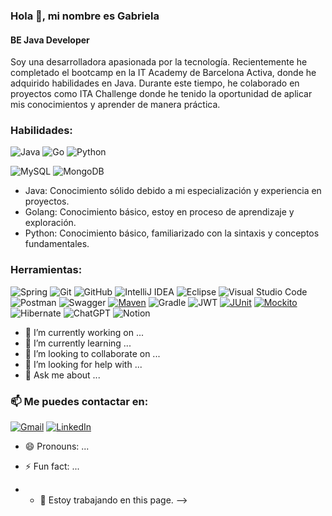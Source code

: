 ### Hola 👋, mi nombre es Gabriela
#### BE Java Developer

Soy una desarrolladora apasionada por la tecnología. Recientemente he completado el bootcamp en la IT Academy de Barcelona Activa, donde he adquirido habilidades en Java. Durante este tiempo, he colaborado en proyectos como ITA Challenge donde he tenido la oportunidad de aplicar mis conocimientos y aprender de manera práctica.


### Habilidades: 

![Java](https://img.shields.io/badge/java-%23ED8B00.svg?style=for-the-badge&logo=openjdk&logoColor=white)  ![Go](https://img.shields.io/badge/go-%2300ADD8.svg?style=for-the-badge&logo=go&logoColor=white)  ![Python](https://img.shields.io/badge/python-3670A0?style=for-the-badge&logo=python&logoColor=ffdd54)

![MySQL](https://img.shields.io/badge/mysql-4479A1.svg?style=for-the-badge&logo=mysql&logoColor=white)  ![MongoDB](https://img.shields.io/badge/MongoDB-%234ea94b.svg?style=for-the-badge&logo=mongodb&logoColor=white)

- Java: Conocimiento sólido debido a mi especialización y experiencia en proyectos. 
- Golang: Conocimiento básico, estoy en proceso de aprendizaje y exploración. 
- Python: Conocimiento básico, familiarizado con la sintaxis y conceptos fundamentales.

### Herramientas:
![Spring](https://img.shields.io/badge/spring-%236DB33F.svg?style=for-the-badge&logo=spring&logoColor=white)  ![Git](https://img.shields.io/badge/git-%23F05033.svg?style=for-the-badge&logo=git&logoColor=white)  ![GitHub](https://img.shields.io/badge/github-%23121011.svg?style=for-the-badge&logo=github&logoColor=white)  ![IntelliJ IDEA](https://img.shields.io/badge/IntelliJIDEA-000000.svg?style=for-the-badge&logo=intellij-idea&logoColor=white)  ![Eclipse](https://img.shields.io/badge/Eclipse-FE7A16.svg?style=for-the-badge&logo=Eclipse&logoColor=white)  ![Visual Studio Code](https://img.shields.io/badge/Visual%20Studio%20Code-0078d7.svg?style=for-the-badge&logo=visual-studio-code&logoColor=white)  ![Postman](https://img.shields.io/badge/Postman-FF6C37?style=for-the-badge&logo=postman&logoColor=white)  ![Swagger](https://img.shields.io/badge/-Swagger-%23Clojure?style=for-the-badge&logo=swagger&logoColor=white)  [![Maven](https://img.shields.io/badge/Maven-C71A36?style=for-the-badge&logo=Apache%20Maven&logoColor=white)](https://maven.apache.org/)  ![Gradle](https://img.shields.io/badge/Gradle-02303A.svg?style=for-the-badge&logo=Gradle&logoColor=white)  ![JWT](https://img.shields.io/badge/JWT-black?style=for-the-badge&logo=JSON%20web%20tokens)  [![JUnit](https://img.shields.io/badge/JUnit-25A162?style=for-the-badge&logo=junit5&logoColor=white)](https://junit.org/junit5/)
  [![Mockito](https://img.shields.io/badge/Mockito-DA291C?style=for-the-badge&logo=mockito&logoColor=white)](https://site.mockito.org/)
  ![Hibernate](https://img.shields.io/badge/Hibernate-59666C?style=for-the-badge&logo=Hibernate&logoColor=white)  ![ChatGPT](https://img.shields.io/badge/chatGPT-74aa9c?style=for-the-badge&logo=openai&logoColor=white)  ![Notion](https://img.shields.io/badge/Notion-%23000000.svg?style=for-the-badge&logo=notion&logoColor=white)
  
- 🔭 I’m currently working on ...
- 🌱 I’m currently learning ...
- 👯 I’m looking to collaborate on ...
- 🤔 I’m looking for help with ...
- 💬 Ask me about ...

### 📫 Me puedes contactar en:

[![Gmail](https://img.shields.io/badge/Gmail-D14836?style=for-the-badge&logo=gmail&logoColor=white)](mailto:geb.beg.73@gmail.com)  [![LinkedIn](https://img.shields.io/badge/LinkedIn-0077B5?style=for-the-badge&logo=linkedin&logoColor=white)](https://www.linkedin.com/in/gabriela-bustamante-)
 
- 😄 Pronouns: ...
- ⚡ Fun fact: ...
  
- - 🔭 Estoy trabajando en this page. 
-->
